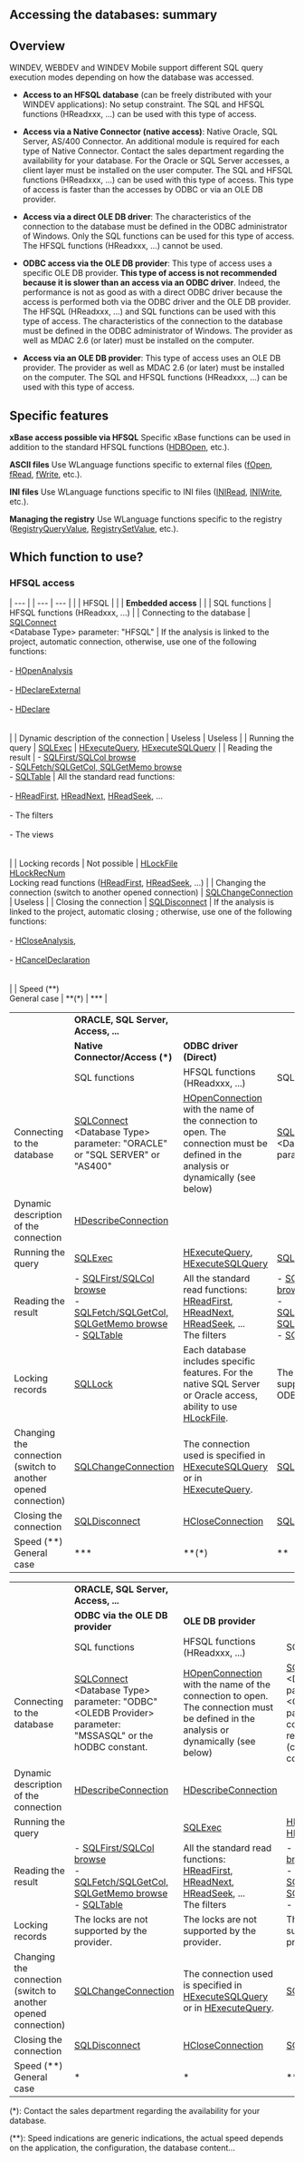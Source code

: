 
## Accessing the databases: summary
			



<a name="NOTE1"></a>
<a name="NOTE1_1"></a>


## Overview
<a name="overview_ELTTEXTE000606"></a>
WINDEV, WEBDEV and WINDEV Mobile support different SQL query execution modes depending on how the database was accessed.

- **Access to an HFSQL database** (can be freely distributed with your WINDEV applications): 
	No setup constraint. 
	The SQL and HFSQL functions (HReadxxx, ...) can be used with this type of access.

- **Access via a Native Connector (native access)**: Native Oracle, SQL Server, AS/400 Connector.
	An additional module is required for each type of Native Connector. Contact the sales department regarding the availability for your database. 
	For the Oracle or SQL Server accesses, a client layer must be installed on the user computer.
	The SQL and HFSQL functions (HReadxxx, ...) can be used with this type of access. This type of access is faster than the accesses by ODBC or via an OLE DB provider.

- **Access via a direct OLE DB driver**: 
	The characteristics of the connection to the database must be defined in the ODBC administrator of Windows. Only the SQL functions can be used for this type of access. The HFSQL functions (HReadxxx, ...) cannot be used.

- **ODBC access via the OLE DB provider**: 
	This type of access uses a specific OLE DB provider. **This type of access is not recommended because it is slower than an access via an ODBC driver**. Indeed, the performance is not as good as with a direct ODBC driver because the access is performed both via the ODBC driver and the OLE DB provider. 
	The HFSQL (HReadxxx, ...) and SQL functions can be used with this type of access. 
	The characteristics of the connection to the database must be defined in the ODBC administrator of Windows. The provider as well as MDAC 2.6 (or later) must be installed on the computer.

- **Access via an OLE DB provider**: 
	This type of access uses an OLE DB provider. The provider as well as MDAC 2.6 (or later) must be installed on the computer. 
	The SQL and HFSQL functions (HReadxxx, ...) can be used with this type of access.






<a name="NOTE2"></a>
<a name="NOTE2_1"></a>


## Specific features
<a name="specific_features_ELTTEXTE000630"></a>
**xBase access possible via HFSQL**
Specific xBase functions can be used in addition to the standard HFSQL functions ([HDBOpen](../WDLang4/3044163.md), etc.).

**ASCII files**
Use WLanguage functions specific to external files ([fOpen](../WDLang1/3036036.md), [fRead](../WDLang1/3036048.md), [fWrite](../WDLang1/3036014.md), etc.).

**INI files**
Use WLanguage functions specific to INI files ([INIRead](../WDLang1/3013043.md), [INIWrite](../WDLang1/3013039.md), etc.).

**Managing the registry**
Use WLanguage functions specific to the registry ([RegistryQueryValue](../WDLang1/3065012.md), [RegistrySetValue](../WDLang1/3065006.md), etc.).

<a name="NOTE3"></a>
<a name="NOTE3_1"></a>


## Which function to use?
<a name="which_function_use_ELTTEXTE000654"></a>


### HFSQL access
<a name="hfsql_access_ELTPARAGRAPHE000099"></a>

   | --- |
| --- | --- |
|   | HFSQL |
|   | **Embedded access** |
|   | SQL functions | HFSQL functions (HReadxxx, ...) |
| Connecting to the database | [SQLConnect](../WDLang4/3072005.md)<br>&lt;Database Type&gt; parameter: "HFSQL" | If the analysis is linked to the project, automatic connection, otherwise, use one of the following functions:<br><br>- [HOpenAnalysis](../WDLang4/3044106.md)<br><br>- [HDeclareExternal](../WDLang4/3044204.md)<br><br>- [HDeclare](../WDLang4/3044203.md)<br><br><br> |
| Dynamic description of the connection | Useless | Useless |
| Running the query | [SQLExec](../WDLang4/3072007.md) | [HExecuteQuery](../WDLang4/3044080.md), [HExecuteSQLQuery](../WDLang4/3044084.md) |
| Reading the result | - [SQLFirst/SQLCol browse](../WDLang4/3072025.md)<br>- [SQLFetch/SQLGetCol, SQLGetMemo browse](../WDLang4/3072025.md)<br>- [SQLTable](../WDLang4/3072031.md) | All the standard read functions:<br><br>- [HReadFirst](../WDLang4/3044051.md), [HReadNext](../WDLang4/3044037.md), [HReadSeek](../WDLang4/3044050.md), ...<br><br>- The filters<br><br>- The views<br><br><br> |
| Locking records | Not possible | [HLockFile](../WDLang4/3044153.md)<br>[HLockRecNum](../WDLang4/3044152.md)<br>Locking read functions ([HReadFirst](../WDLang4/3044051.md), [HReadSeek](../WDLang4/3044050.md), ...) |
| Changing the connection (switch to another opened connection) | [SQLChangeConnection](../WDLang4/3072016.md) | Useless |
| Closing the connection | [SQLDisconnect](../WDLang4/3072008.md) | If the analysis is linked to the project, automatic closing ; otherwise, use one of the following functions:<br><br>- [HCloseAnalysis](../WDLang4/3044054.md),<br><br>- [HCancelDeclaration](../WDLang4/3044174.md)<br><br><br> |
| Speed (\*\*)<br>General case | \*\*(\*) | \*\*\* |






|   |   |   |   |
| --- | --- | --- | --- |
|   | **ORACLE, SQL Server, Access, ...** |
|   | **Native Connector/Access (\*)** | **ODBC driver (Direct)** |
|   | SQL functions | HFSQL functions (HReadxxx, ...) | SQL functions |
| Connecting to the database | [SQLConnect](../WDLang4/3072005.md)<br>&lt;Database Type&gt; parameter: "ORACLE" or "SQL SERVER" or "AS400" | [HOpenConnection](../WDLang4/3044107.md) with the name of the connection to open. The connection must be defined in the analysis or dynamically (see below) | [SQLConnect](../WDLang4/3072005.md)<br>&lt;Database Type&gt; parameter: "ODBC" |
| Dynamic description of the connection | [HDescribeConnection](../WDLang4/3044205.md) |
| Running the query | [SQLExec](../WDLang4/3072007.md) | [HExecuteQuery](../WDLang4/3044080.md), [HExecuteSQLQuery](../WDLang4/3044084.md) | [SQLExec](../WDLang4/3072007.md) |
| Reading the result | - [SQLFirst/SQLCol browse](../WDLang4/3072025.md)<br>- [SQLFetch/SQLGetCol, SQLGetMemo browse](../WDLang4/3072025.md)<br>- [SQLTable](../WDLang4/3072031.md) | All the standard read functions:<br>[HReadFirst](../WDLang4/3044051.md), [HReadNext](../WDLang4/3044037.md), [HReadSeek](../WDLang4/3044050.md), ...<br>The filters | - [SQLFirst/SQLCol browse](../WDLang4/3072025.md)<br>- [SQLFetch/SQLGetCol, SQLGetMemo browse](../WDLang4/3072025.md)<br>- [SQLTable](../WDLang4/3072031.md) |
| Locking records | [SQLLock](../WDLang4/3072003.md) | Each database includes specific features. For the native SQL Server or Oracle access, ability to use [HLockFile](../WDLang4/3044153.md). | The locks are not supported by the ODBC driver. |
| Changing the connection (switch to another opened connection) | [SQLChangeConnection](../WDLang4/3072016.md) | The connection used is specified in [HExecuteSQLQuery](../WDLang4/3044084.md) or in [HExecuteQuery](../WDLang4/3044080.md). | [SQLChangeConnection](../WDLang4/3072016.md) |
| Closing the connection | [SQLDisconnect](../WDLang4/3072008.md) | [HCloseConnection](../WDLang4/3044095.md) | [SQLDisconnect](../WDLang4/3072008.md) |
| Speed (\*\*)<br>General case | \*\*\* | \*\*(\*) | \*\* |






|   |   |   |   |   |
| --- | --- | --- | --- | --- |
|   | **ORACLE, SQL Server, Access, ...** |
|   | **ODBC via the OLE DB provider** | **OLE DB provider** |
|   | SQL functions | HFSQL functions (HReadxxx, ...) | SQL functions | HFSQL functions (HReadxxx, ...) |
| Connecting to the database | [SQLConnect](../WDLang4/3072005.md)<br>&lt;Database Type&gt; parameter: "ODBC"<br>&lt;OLEDB Provider&gt; parameter: "MSSASQL" or the hODBC constant. | [HOpenConnection](../WDLang4/3044107.md) with the name of the connection to open. The connection must be defined in the analysis or dynamically (see below) | [SQLConnect](../WDLang4/3072005.md)<br>&lt;Database Type&gt; parameter: "OLEDB"<br>&lt;OLEDB Provider&gt; parameter: corresponding to the requested one (character string ot constant) | [HOpenConnection](../WDLang4/3044107.md) with the name of the connection to open. The connection must be defined in the analysis or dynamically (see below). |
| Dynamic description of the connection | [HDescribeConnection](../WDLang4/3044205.md) | [HDescribeConnection](../WDLang4/3044205.md) |
| Running the query |   | [SQLExec](../WDLang4/3072007.md) | [HExecuteQuery](../WDLang4/3044080.md), [HExecuteSQLQuery](../WDLang4/3044084.md) | [HExecuteQuery](../WDLang4/3044080.md), [HExecuteSQLQuery](../WDLang4/3044084.md) |
| Reading the result | - [SQLFirst/SQLCol browse](../WDLang4/3072025.md)<br>- [SQLFetch/SQLGetCol, SQLGetMemo browse](../WDLang4/3072025.md)<br>- [SQLTable](../WDLang4/3072031.md) | All the standard read functions:<br>[HReadFirst](../WDLang4/3044051.md), [HReadNext](../WDLang4/3044037.md), [HReadSeek](../WDLang4/3044050.md), ...<br>The filters | - [SQLFirst/SQLCol browse](../WDLang4/3072025.md)<br>- [SQLFetch/SQLGetCol, SQLGetMemo browse](../WDLang4/3072025.md)<br>-  [SQLTable](../WDLang4/3072031.md) | All the standard read functions:<br>[HReadFirst](../WDLang4/3044051.md), [HReadNext](../WDLang4/3044037.md), [HReadSeek](../WDLang4/3044050.md), ...<br>The filters |
| Locking records | The locks are not supported by the provider. | The locks are not supported by the provider. | The locks are not supported by the provider. | The locks are not supported by the provider. |
| Changing the connection (switch to another opened connection) | [SQLChangeConnection](../WDLang4/3072016.md) | The connection used is specified in [HExecuteSQLQuery](../WDLang4/3044084.md) or in [HExecuteQuery](../WDLang4/3044080.md). | [SQLChangeConnection](../WDLang4/3072016.md) | The connection used is specified in [HExecuteSQLQuery](../WDLang4/3044084.md) or in [HExecuteQuery](../WDLang4/3044080.md). |
| Closing the connection | [SQLDisconnect](../WDLang4/3072008.md) | [HCloseConnection](../WDLang4/3044095.md) | [SQLDisconnect](../WDLang4/3072008.md) | [HCloseConnection](../WDLang4/3044095.md) |
| Speed (\*\*)<br>General case | \* | \* | \*\* | \* (\*) |





(\*): Contact the sales department regarding the availability for your database.

(\*\*): Speed indications are generic indications, the actual speed depends on the application, the configuration, the database content...


